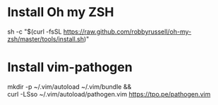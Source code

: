 # Install Oh my ZSH
sh -c "$(curl -fsSL https://raw.github.com/robbyrussell/oh-my-zsh/master/tools/install.sh)"

# Install vim-pathogen
mkdir -p ~/.vim/autoload ~/.vim/bundle && \
curl -LSso ~/.vim/autoload/pathogen.vim https://tpo.pe/pathogen.vim


